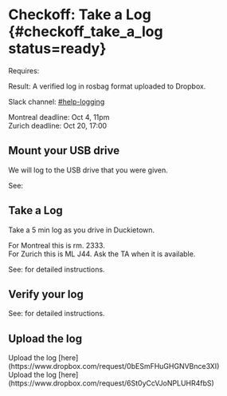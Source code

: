 # Checkoff: Take a Log {#checkoff_take_a_log status=ready}

<div class='requirements' markdown='1'>

Requires: [](#checkoff_assembly_configuration)

Result: A verified log in rosbag format uploaded to Dropbox.

</div>

Slack channel: [#help-logging](https://duckietown.slack.com/archives/C78M6FL6L)


<div class="only-montreal" markdown="1">
Montreal deadline: Oct 4, 11pm  
</div>

<div class='only-zurich' markdown='1'>
Zurich deadline: Oct 20, 17:00
</div>



## Mount your USB drive

We will log to the USB drive that you were given.

See: [](#mounting-usb)

## Take a Log

Take a 5 min log as you drive in Duckietown.


<div class="only-montreal" markdown="1">
For Montreal this is rm. 2333.
</div>

<div class="only-zurich" markdown="1">
For Zurich this is ML J44. Ask the TA when it is available.
</div>


See: [](#take-a-log) for detailed instructions.

## Verify your log

See: [](#verify-a-log) for detailed instructions.


## Upload the log

<div class='only-montreal' markdown='1'>
Upload the log [here](https://www.dropbox.com/request/0bESmFHuGHGNVBnce3XI)
</div>

<div class='only-zurich' markdown='1'>
Upload the log [here](https://www.dropbox.com/request/6St0yCcVJoNPLUHR4fbS)
</div>
